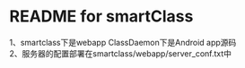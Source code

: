 README for smartClass
=========================
1、smartclass下是webapp ClassDaemon下是Android app源码<br/>
2、服务器的配置部署在smartclass/webapp/server_conf.txt中<br/>
